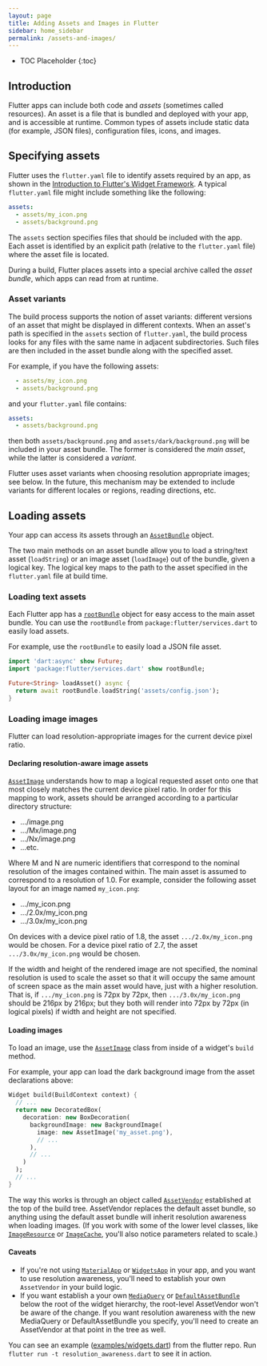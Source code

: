 ```yaml
---
layout: page
title: Adding Assets and Images in Flutter
sidebar: home_sidebar
permalink: /assets-and-images/
---
```


* TOC Placeholder
{:toc}

## Introduction

Flutter apps can include both code and _assets_
(sometimes called resources). An asset is a file that is bundled
and deployed with your app, and is accessible at runtime.
Common types of assets include static data
(for example, JSON files), configuration files, icons,
and images.

## Specifying assets

Flutter uses the `flutter.yaml` file to identify assets required by an
app, as shown in the
[Introduction to Flutter's Widget Framework](/widgets-intro/).
A typical `flutter.yaml` file might include something like the following:

```yaml
assets:
  - assets/my_icon.png
  - assets/background.png
```

The `assets` section specifies files that should be included with the
app. Each asset is identified by an explicit path (relative
to the `flutter.yaml` file) where the asset file is located.

During a build, Flutter places assets into a special archive called
the _asset bundle_, which apps can read from at runtime.

### Asset variants

The build process supports the notion of asset variants: different versions of
an asset that might be displayed in different contexts. When an asset's path is
specified in the `assets` section of `flutter.yaml`, the build process looks for
any files with the same name in adjacent subdirectories. Such files are then
included in the asset bundle along with the specified asset.

For example, if you have the following assets:

```yaml
  - assets/my_icon.png
  - assets/background.png
```

and your `flutter.yaml` file contains:

```yaml
assets:
  - assets/background.png
```

then both `assets/background.png` and `assets/dark/background.png` will be
included in your asset bundle. The former is considered the _main asset_, while
the latter is considered a _variant_.

Flutter uses asset variants when choosing resolution appropriate images; see
below. In the future, this mechanism may be extended to include variants for
different locales or regions, reading directions, etc.

## Loading assets

Your app can access its assets through an
[`AssetBundle`](http://docs.flutter.io/flutter/services/AssetBundle-class.html)
object.

The two main methods on an asset bundle allow you to load a string/text asset
(`loadString`) or an image asset (`loadImage`) out of the bundle,
given a logical key.
The logical key maps to the path to the asset specified in the `flutter.yaml`
file at build time.

### Loading text assets

Each Flutter app has a
[`rootBundle`](http://docs.flutter.io/flutter/services/rootBundle.html)
object
for easy access to the main asset bundle. You can use the `rootBundle`
from `package:flutter/services.dart`
to easily load assets.

For example, use the `rootBundle` to easily
load a JSON file asset.

```dart
import 'dart:async' show Future;
import 'package:flutter/services.dart' show rootBundle;

Future<String> loadAsset() async {
  return await rootBundle.loadString('assets/config.json');
}
```

### Loading image images

Flutter can load resolution-appropriate images for the current device
pixel ratio.

#### Declaring resolution-aware image assets

[`AssetImage`](http://docs.flutter.io/flutter/widgets/AssetImage-class.html)
understands how to map a logical requested asset onto one that most
closely matches the current device pixel ratio. In order for this mapping to
work, assets should be arranged according to a particular directory structure:


* .../image.png
* .../Mx/image.png
* .../Nx/image.png
* ...etc.

Where M and N are numeric identifiers that correspond to the nominal resolution
of the images contained within. The main asset is assumed to correspond to a
resolution of 1.0. For example, consider the following asset layout for an
image named `my_icon.png`:

* .../my_icon.png
* .../2.0x/my_icon.png
* .../3.0x/my_icon.png

On devices with a device pixel ratio of 1.8, the asset `.../2.0x/my_icon.png`
would be chosen. For a device pixel ratio of 2.7, the asset
`.../3.0x/my_icon.png` would be chosen.

If the width and height of the rendered image are not specified, the nominal
resolution is used to scale the asset so that it will occupy the same amount
of screen space as the main asset would have, just with a higher resolution.
That is, if `.../my_icon.png` is 72px by 72px, then `.../3.0x/my_icon.png`
should be 216px by 216px; but they both will render into 72px by 72px
(in logical pixels) if width and height are not specified.

#### Loading images

To load an image, use the
[`AssetImage`](https://docs.flutter.io/flutter/material/AssetImage-class.html)
class from inside of a widget's `build` method.

For example, your app can load the dark background image from the asset
declarations above:

```dart
Widget build(BuildContext context) {
  // ...
  return new DecoratedBox(
    decoration: new BoxDecoration(
      backgroundImage: new BackgroundImage(
        image: new AssetImage('my_asset.png'),
        // ...
      ),
      // ...
    )
  );
  // ...
}
```

The way this works is through an object called
[`AssetVendor`](http://docs.flutter.io/flutter/widgets/AssetVendor-class.html)
established at the top of the build tree. AssetVendor replaces the default asset
bundle, so anything using the default asset bundle will inherit resolution
awareness when loading images.  (If you work with some of the lower level
classes, like
[`ImageResource`](http://docs.flutter.io/flutter/services/ImageResource-class.html)
or
[`ImageCache`](http://docs.flutter.io/flutter/services/ImageCache-class.html),
you'll also notice parameters related to scale.)

#### Caveats

* If you're not using
  [`MaterialApp`](http://docs.flutter.io/flutter/material/MaterialApp-class.html)
  or 
  [`WidgetsApp`](http://docs.flutter.io/flutter/widgets/WidgetsApp-class.html)
  in your app, and you want to use resolution awareness, you'll need to
  establish your own `AssetVendor` in your build logic.
* If you want establish a your own
  [`MediaQuery`](http://docs.flutter.io/flutter/widgets/MediaQuery-class.html) or
  [`DefaultAssetBundle`](http://docs.flutter.io/flutter/widgets/DefaultAssetBundle-class.html)
  below the root of the widget hierarchy, the root-level AssetVendor won't be
  aware of the change.  If you want resolution awareness with the new MediaQuery
  or DefaultAssetBundle you specify, you'll need to create an AssetVendor at
  that point in the tree as well.

You can see an example
([examples/widgets.dart](https://github.com/flutter/flutter/tree/master/examples/widgets))
from the flutter repo.
Run `flutter run -t resolution_awareness.dart` to see it in action.
